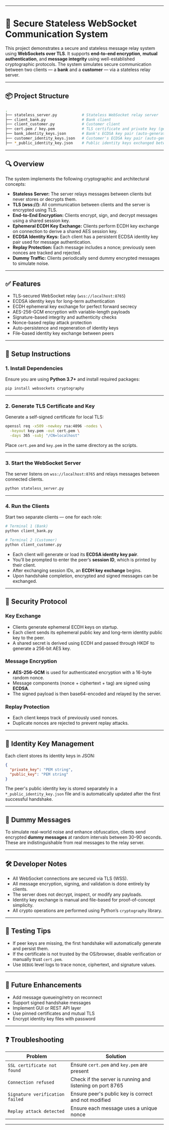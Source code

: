 
---

# 🔐 Secure Stateless WebSocket Communication System

This project demonstrates a secure and stateless message relay system using **WebSockets over TLS**. It supports **end-to-end encryption**, **mutual authentication**, and **message integrity** using well-established cryptographic protocols. The system simulates secure communication between two clients — a **bank** and a **customer** — via a stateless relay server.

---

## 📦 Project Structure

```bash
.
├── stateless_server.py           # Stateless WebSocket relay server
├── client_bank.py                # Bank client
├── client_customer.py            # Customer client
├── cert.pem / key.pem            # TLS certificate and private key (generate manually)
├── bank_identity_keys.json       # Bank's ECDSA key pair (auto-generated)
├── customer_identity_keys.json   # Customer's ECDSA key pair (auto-generated)
├── *_public_identity_key.json    # Public identity keys exchanged between clients
```

---

## 🔍 Overview

The system implements the following cryptographic and architectural concepts:

* **Stateless Server:** The server relays messages between clients but never stores or decrypts them.
* **TLS (wss\://):** All communication between clients and the server is encrypted using TLS.
* **End-to-End Encryption:** Clients encrypt, sign, and decrypt messages using a shared session key.
* **Ephemeral ECDH Key Exchange:** Clients perform ECDH key exchange on connection to derive a shared AES session key.
* **ECDSA Identity Keys:** Each client has a persistent ECDSA identity key pair used for message authentication.
* **Replay Protection:** Each message includes a nonce; previously seen nonces are tracked and rejected.
* **Dummy Traffic:** Clients periodically send dummy encrypted messages to simulate noise.

---

## ✅ Features

* TLS-secured WebSocket relay (`wss://localhost:8765`)
* ECDSA identity keys for long-term authentication
* ECDH ephemeral key exchange for perfect forward secrecy
* AES-256-GCM encryption with variable-length payloads
* Signature-based integrity and authenticity checks
* Nonce-based replay attack protection
* Auto-persistence and regeneration of identity keys
* File-based identity key exchange between peers

---

## 🚀 Setup Instructions

### 1. Install Dependencies

Ensure you are using **Python 3.7+** and install required packages:

```bash
pip install websockets cryptography
```

---

### 2. Generate TLS Certificate and Key

Generate a self-signed certificate for local TLS:

```bash
openssl req -x509 -newkey rsa:4096 -nodes \
  -keyout key.pem -out cert.pem \
  -days 365 -subj "/CN=localhost"
```

Place `cert.pem` and `key.pem` in the same directory as the scripts.

---

### 3. Start the WebSocket Server

The server listens on `wss://localhost:8765` and relays messages between connected clients.

```bash
python stateless_server.py
```

---

### 4. Run the Clients

Start two separate clients — one for each role:

```bash
# Terminal 1 (Bank)
python client_bank.py

# Terminal 2 (Customer)
python client_customer.py
```

* Each client will generate or load its **ECDSA identity key pair**.
* You'll be prompted to enter the peer’s **session ID**, which is printed by their client.
* After exchanging session IDs, an **ECDH key exchange** begins.
* Upon handshake completion, encrypted and signed messages can be exchanged.

---

## 🔐 Security Protocol

### Key Exchange

* Clients generate ephemeral ECDH keys on startup.
* Each client sends its ephemeral public key and long-term identity public key to the peer.
* A shared secret is derived using ECDH and passed through HKDF to generate a 256-bit AES key.

### Message Encryption

* **AES-256-GCM** is used for authenticated encryption with a 16-byte random nonce.
* Message components (nonce + ciphertext + tag) are signed using **ECDSA**.
* The signed payload is then base64-encoded and relayed by the server.

### Replay Protection

* Each client keeps track of previously used nonces.
* Duplicate nonces are rejected to prevent replay attacks.

---

## 📁 Identity Key Management

Each client stores its identity keys in JSON:

```json
{
  "private_key": "PEM string",
  "public_key": "PEM string"
}
```

The peer's public identity key is stored separately in a `*_public_identity_key.json` file and is automatically updated after the first successful handshake.

---

## 📡 Dummy Messages

To simulate real-world noise and enhance obfuscation, clients send encrypted **dummy messages** at random intervals between 30–90 seconds. These are indistinguishable from real messages to the relay server.

---

## 🛠 Developer Notes

* All WebSocket connections are secured via TLS (WSS).
* All message encryption, signing, and validation is done entirely by clients.
* The server does not decrypt, inspect, or modify any payloads.
* Identity key exchange is manual and file-based for proof-of-concept simplicity.
* All crypto operations are performed using Python’s `cryptography` library.

---

## 🧪 Testing Tips

* If peer keys are missing, the first handshake will automatically generate and persist them.
* If the certificate is not trusted by the OS/browser, disable verification or manually trust `cert.pem`.
* Use `DEBUG` level logs to trace nonce, ciphertext, and signature values.

---

## 🔧 Future Enhancements

* Add message queueing/retry on reconnect
* Support signed handshake messages
* Implement GUI or REST API layer
* Use pinned certificates and mutual TLS
* Encrypt identity key files with password

---

## ❓ Troubleshooting

| Problem                         | Solution                                                  |
| ------------------------------- | --------------------------------------------------------- |
| `SSL certificate not found`     | Ensure `cert.pem` and `key.pem` are present               |
| `Connection refused`            | Check if the server is running and listening on port 8765 |
| `Signature verification failed` | Ensure peer's public key is correct and not modified      |
| `Replay attack detected`        | Ensure each message uses a unique nonce                   |

---
